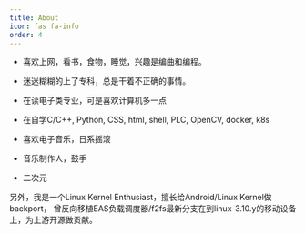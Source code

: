 ```yaml
---
title: About
icon: fas fa-info
order: 4
---
```


- 喜欢上网，看书，食物，睡觉，兴趣是编曲和编程。​

- 迷迷糊糊的上了专科，总是干着不正确的事情。

- 在读电子类专业，可是喜欢计算机多一点

- 在自学C/C++, Python, CSS, html, shell, PLC, OpenCV, docker, k8s

- 喜欢电子音乐，日系摇滚

- 音乐制作人，鼓手

- 二次元

​另外，我是一个Linux Kernel Enthusiast，擅长给Android/Linux Kernel做backport，
曾反向移植EAS负载调度器/f2fs最新分支在到linux-3.10.y的移动设备上，为上游开源做贡献。
